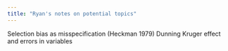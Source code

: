 ```yaml
---
title: "Ryan's notes on potential topics"
---
```




Selection bias as misspecification (Heckman 1979)
Dunning Kruger effect and errors in variables

